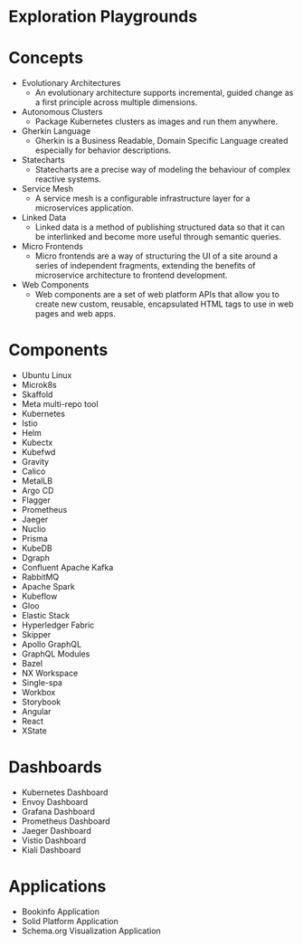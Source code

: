 # Exploration Playgrounds

# Concepts
- Evolutionary Architectures
  - An evolutionary architecture supports incremental, guided change as a first principle across multiple dimensions.
- Autonomous Clusters
  - Package Kubernetes clusters as images and run them anywhere.
- Gherkin Language
  - Gherkin is a Business Readable, Domain Specific Language created especially for behavior descriptions.
- Statecharts
  - Statecharts are a precise way of modeling the behaviour of complex reactive systems.
- Service Mesh
  - A service mesh is a configurable infrastructure layer for a microservices application.
- Linked Data
  - Linked data is a method of publishing structured data so that it can be interlinked and become more useful through semantic queries.
- Micro Frontends
  - Micro frontends are a way of structuring the UI of a site around a series of independent fragments, extending the benefits of microservice architecture to frontend development.
- Web Components
  - Web components are a set of web platform APIs that allow you to create new custom, reusable, encapsulated HTML tags to use in web pages and web apps.

# Components
- Ubuntu Linux
- Microk8s
- Skaffold
- Meta multi-repo tool
- Kubernetes
- Istio
- Helm
- Kubectx
- Kubefwd
- Gravity
- Calico
- MetalLB
- Argo CD
- Flagger
- Prometheus
- Jaeger
- Nuclio
- Prisma
- KubeDB
- Dgraph
- Confluent Apache Kafka
- RabbitMQ
- Apache Spark
- Kubeflow
- Gloo
- Elastic Stack
- Hyperledger Fabric
- Skipper
- Apollo GraphQL
- GraphQL Modules
- Bazel
- NX Workspace
- Single-spa
- Workbox
- Storybook
- Angular
- React
- XState

# Dashboards
- Kubernetes Dashboard
- Envoy Dashboard
- Grafana Dashboard
- Prometheus Dashboard
- Jaeger Dashboard
- Vistio Dashboard
- Kiali Dashboard

# Applications
- Bookinfo Application
- Solid Platform Application
- Schema.org Visualization Application
